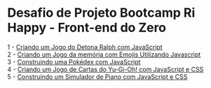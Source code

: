 # Desafio de Projeto Bootcamp Ri Happy - Front-end do Zero

1 - [Criando um Jogo do Detona Ralph com JavaScript](./detonaRalph)<br>
2 - [Criando um Jogo da memória com Emojis Utilizando Javascript](./emoji)<br>
3 - [Construindo uma Pokédex com JavaScript](./pokemon/)<br>
4 - [Criando um Jogo de Cartas do Yu-Gi-Oh! com JavaScript e CSS](./yugioh/)<br>
5 - [Construindo um Simulador de Piano com JavaScript e CSS](./piano/)<br>